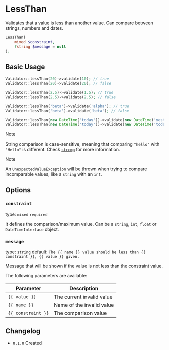 # LessThan

Validates that a value is less than another value. 
Can compare between strings, numbers and dates.

```php
LessThan(
    mixed $constraint,
    ?string $message = null
);
```

## Basic Usage

```php
Validator::lessThan(20)->validate(10); // true
Validator::lessThan(20)->validate(20); // false

Validator::lessThan(2.5)->validate(1.5); // true
Validator::lessThan(2.5)->validate(2.5); // false

Validator::lessThan('beta')->validate('alpha'); // true
Validator::lessThan('beta')->validate('beta'); // false

Validator::lessThan(new DateTime('today'))->validate(new DateTime('yesterday')); // true
Validator::lessThan(new DateTime('today'))->validate(new DateTime('today')); // false
```

> [!NOTE]
> String comparison is case-sensitive, meaning that comparing `"hello"` with `"Hello"` is different.
> Check [`strcmp`](https://www.php.net/manual/en/function.strcmp.php) for more information.

> [!NOTE]
> An `UnexpectedValueException` will be thrown when trying to compare incomparable values, like a `string` with an `int`.

## Options

### `constraint`

type: `mixed` `required`

It defines the comparison/maximum value. 
Can be a `string`, `int`, `float` or `DateTimeInterface` object.

### `message`

type: `string` default: `The {{ name }} value should be less than {{ constraint }}, {{ value }} given.`

Message that will be shown if the value is not less than the constraint value.

The following parameters are available:

| Parameter          | Description               |
|--------------------|---------------------------|
| `{{ value }}`      | The current invalid value |
| `{{ name }}`       | Name of the invalid value |
| `{{ constraint }}` | The comparison value      |

## Changelog

- `0.1.0` Created